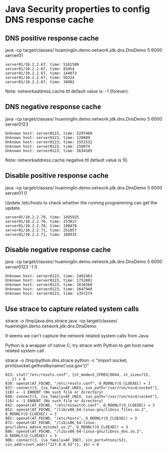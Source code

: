 # Java Security properties to config DNS response cache

## DNS positive response cache

java -cp target/classes/ huaminglin.demo.network.jdk.dns.DnsDemo 5 6000 server01

```
server01/10.2.2.67, time: 5161589
server01/10.2.2.67, time: 83454
server01/10.2.2.67, time: 144073
server01/10.2.2.67, time: 56324
server01/10.2.2.67, time: 34082
```

Note: networkaddress.cache.ttl default value is: -1 (forever).


## DNS negative response cache

java -cp target/classes/ huaminglin.demo.network.jdk.dns.DnsDemo 5 6000 server0123

```
Unknown host: server0123, time: 5297460
Unknown host: server0123, time: 128889
Unknown host: server0123, time: 1551532
Unknown host: server0123, time: 150074
Unknown host: server0123, time: 2634105
```

Note: networkaddress.cache.negative.ttl default value is 10.

## Disable positive response cache

java -cp target/classes/ huaminglin.demo.network.jdk.dns.DnsDemo 5 6000 server01 0

Update /etc/hosts to check whether the running programming can get the update.

```
server01/10.2.2.70, time: 1495925
server01/10.2.2.70, time: 253817
server01/10.2.2.70, time: 198478
server01/10.2.2.71, time: 251857
server01/10.2.2.71, time: 188935
```

## Disable negative response cache

java -cp target/classes/ huaminglin.demo.network.jdk.dns.DnsDemo 5 6000 server0123 -1 0

```
Unknown host: server0123, time: 2482463
Unknown host: server0123, time: 1752881
Unknown host: server0123, time: 1610260
Unknown host: server0123, time: 1647940
Unknown host: server0123, time: 1357274
```

## Use strace to capture related system calls

strace -o /tmp/java.dns.strace java -cp target/classes/ huaminglin.demo.network.jdk.dns.DnsDemo

It seems we can't capture the network related system calls from Java.

Python is a wrapper of native C; try strace with Python to get host name related system call

strace -o /tmp/python.dns.strace python -c "import socket; print(socket.gethostbyname('usa.gov'))"

```strace
823: stat("/etc/resolv.conf", {st_mode=S_IFREG|0644, st_size=715, ...}) = 0
830: openat(AT_FDCWD, "/etc/resolv.conf", O_RDONLY|O_CLOEXEC) = 3
837: connect(3, {sa_family=AF_UNIX, sun_path="/var/run/nscd/socket"}, 110) = -1 ENOENT (No such file or directory)
840: connect(3, {sa_family=AF_UNIX, sun_path="/var/run/nscd/socket"}, 110) = -1 ENOENT (No such file or directory)
842: openat(AT_FDCWD, "/etc/nsswitch.conf", O_RDONLY|O_CLOEXEC) = 3
852: openat(AT_FDCWD, "/lib/x86_64-linux-gnu/libnss_files.so.2", O_RDONLY|O_CLOEXEC) = 3
862: openat(AT_FDCWD, "/etc/hosts", O_RDONLY|O_CLOEXEC) = 3
872: openat(AT_FDCWD, "/lib/x86_64-linux-gnu/libnss_mdns4_minimal.so.2", O_RDONLY|O_CLOEXEC) = 3
886: openat(AT_FDCWD, "/lib/x86_64-linux-gnu/libnss_dns.so.2", O_RDONLY|O_CLOEXEC) = 3
906: connect(3, {sa_family=AF_INET, sin_port=htons(53), sin_addr=inet_addr("127.0.0.53")}, 16) = 0
```
